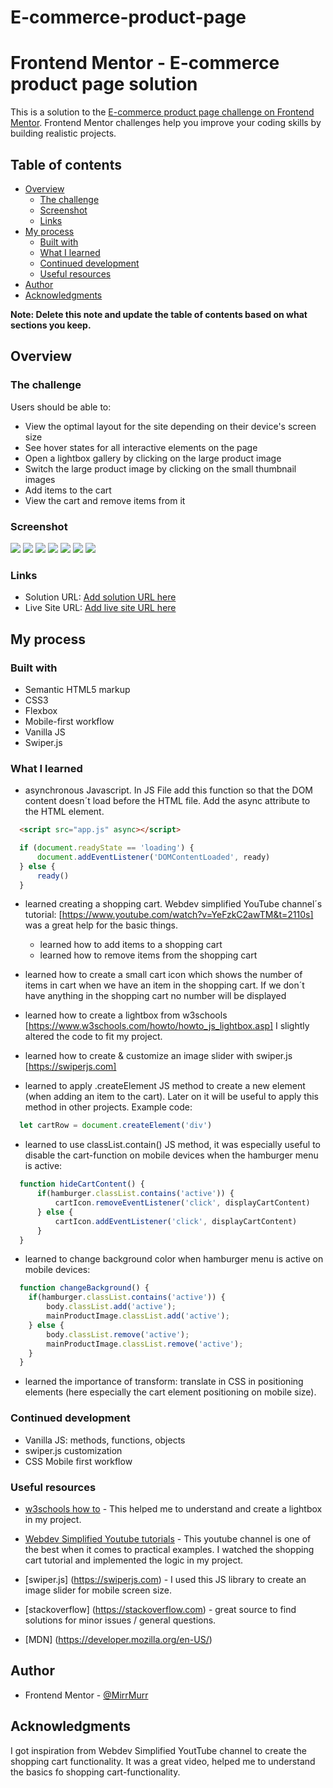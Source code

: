 # E-commerce-product-page
# Frontend Mentor - E-commerce product page solution

This is a solution to the [E-commerce product page challenge on Frontend Mentor](https://www.frontendmentor.io/challenges/ecommerce-product-page-UPsZ9MJp6). Frontend Mentor challenges help you improve your coding skills by building realistic projects.

## Table of contents

- [Overview](#overview)
  - [The challenge](#the-challenge)
  - [Screenshot](#screenshot)
  - [Links](#links)
- [My process](#my-process)
  - [Built with](#built-with)
  - [What I learned](#what-i-learned)
  - [Continued development](#continued-development)
  - [Useful resources](#useful-resources)
- [Author](#author)
- [Acknowledgments](#acknowledgments)

**Note: Delete this note and update the table of contents based on what sections you keep.**

## Overview

### The challenge

Users should be able to:

- View the optimal layout for the site depending on their device's screen size
- See hover states for all interactive elements on the page
- Open a lightbox gallery by clicking on the large product image
- Switch the large product image by clicking on the small thumbnail images
- Add items to the cart
- View the cart and remove items from it

### Screenshot

![](./375px.png)
![](./375px_cart-empty.png)
![](./375px_cart-icon_active.png)
![](./375px_hamburgermenu.png)
![](./1440px.png)
![](./1440px_basket_filled.png)
![](./1440px_lightbox.png)

### Links

- Solution URL: [Add solution URL here](https://your-solution-url.com)
- Live Site URL: [Add live site URL here](https://your-live-site-url.com)

## My process

### Built with

- Semantic HTML5 markup
- CSS3
- Flexbox
- Mobile-first workflow
- Vanilla JS
- Swiper.js


### What I learned

- asynchronous Javascript. In JS File add this function so that the DOM content doesn´t load before the HTML file. Add the async attribute to the HTML element. 

```html
  <script src="app.js" async></script>
```

```js
  if (document.readyState == 'loading') {
      document.addEventListener('DOMContentLoaded', ready)
  } else {
      ready()
  } 
```


- learned creating a shopping cart. Webdev simplified YouTube channel´s tutorial: [https://www.youtube.com/watch?v=YeFzkC2awTM&t=2110s] was a great help for the basic things.

  - learned how to add items to a shopping cart
  - learned how to remove items from the shopping cart

- learned how to create a small cart icon which shows the number of items in cart  when we have an item in the shopping cart. If we don´t have anything in the shopping cart no number will be displayed

- learned how to create a lightbox from w3schools [https://www.w3schools.com/howto/howto_js_lightbox.asp] I slightly altered the code to fit my project. 

- learned how to create & customize an image slider with swiper.js [https://swiperjs.com]

- learned to apply .createElement JS method to create a new element (when adding an item to the cart). Later on it will be useful to apply this method in other projects. Example code: 

```js 
  let cartRow = document.createElement('div')
```

- learned to use classList.contain() JS method, it was especially useful to disable the cart-function on mobile devices when the hamburger menu is active:

```js
  function hideCartContent() {
      if(hamburger.classList.contains('active')) {
          cartIcon.removeEventListener('click', displayCartContent)
      } else {
          cartIcon.addEventListener('click', displayCartContent)
      }
  }
```

- learned to change background color when hamburger menu is active on mobile devices:

```js
  function changeBackground() {
    if(hamburger.classList.contains('active')) {
        body.classList.add('active');
        mainProductImage.classList.add('active');
    } else {
        body.classList.remove('active');
        mainProductImage.classList.remove('active');
    }
  }
```

- learned the importance of transform: translate in CSS in positioning elements (here especially the cart element positioning on mobile size). 

### Continued development

- Vanilla JS: methods, functions, objects
- swiper.js customization
- CSS Mobile first workflow


### Useful resources

- [w3schools how to](https://www.w3schools.com/howto/) - This helped me to understand and create a lightbox in my project.

- [Webdev Simplified Youtube tutorials](https://www.youtube.com/@WebDevSimplified) - This youtube channel is one of the best when it comes to practical examples. I watched the shopping cart tutorial and implemented the logic in my project.

- [swiper.js] (https://swiperjs.com) - I used this JS library to create an image slider for mobile screen size.

- [stackoverflow] (https://stackoverflow.com) - great source to find solutions for minor issues / general questions.

- [MDN] (https://developer.mozilla.org/en-US/)


## Author
- Frontend Mentor - [@MirrMurr](https://www.frontendmentor.io/profile/MirMurr)


## Acknowledgments

I got inspiration from Webdev Simplified YoutTube channel to create the shopping cart functionality. It was a great video, helped me to understand the basics fo shopping cart-functionality.
